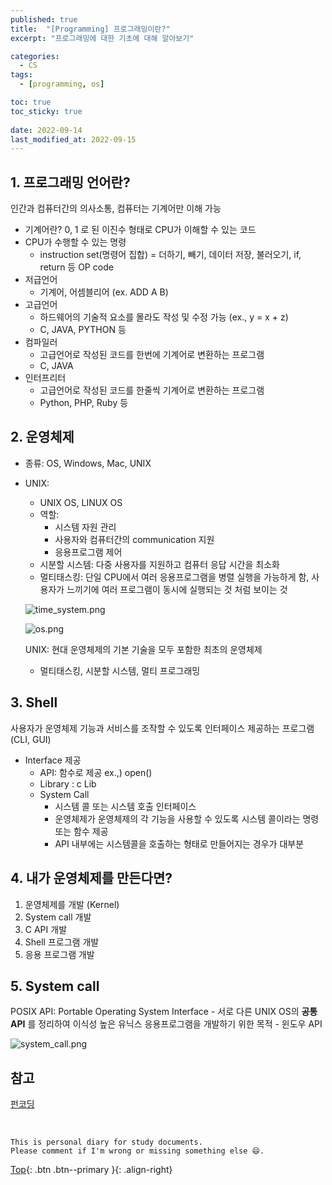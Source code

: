 ```yaml
---
published: true
title:  "[Programming] 프로그래밍이란?"
excerpt: "프로그래밍에 대한 기초에 대해 알아보기"

categories:
  - CS
tags:
  - [programming, os]

toc: true
toc_sticky: true
 
date: 2022-09-14
last_modified_at: 2022-09-15
---
```



## 1. 프로그래밍 언어란?

인간과 컴퓨터간의 의사소통, 컴퓨터는 기계어만 이해 가능

- 기계어란? 0, 1 로 된 이진수 형태로 CPU가 이해할 수 있는 코드
- CPU가 수행할 수 있는 명령
    - instruction set(명령어 집합) = 더하기, 빼기, 데이터 저장, 불러오기, if, return 등 OP code
- 저급언어
    - 기계어, 어셈블리어 (ex. ADD A B)
- 고급언어
    - 하드웨어의 기술적 요소를 몰라도 작성 및 수정 가능 (ex., y = x + z)
    - C, JAVA, PYTHON 등
- 컴파일러
    - 고급언어로 작성된 코드를 한번에 기계어로 변환하는 프로그램
    - C, JAVA
- 인터프리터
    - 고급언어로 작성된 코드를 한줄씩 기계어로 변환하는 프로그램
    - Python, PHP, Ruby 등


## 2. 운영체제

- 종류: OS, Windows, Mac, UNIX
- UNIX:
    - UNIX OS, LINUX OS
    - 역할:
        - 시스템 자원 관리
        - 사용자와 컴퓨터간의 communication 지원
        - 응용프로그램 제어
    - 시분할 시스템: 다중 사용자를 지원하고 컴퓨터 응답 시간을 최소화
    - 멀티태스킹: 단일 CPU에서 여러 응용프로그램을 병렬 실행을 가능하게 함, 사용자가 느끼기에 여러 프로그램이 동시에 실행되는 것 처럼 보이는 것
    
    ![time_system.png](../../assets/images/time_system.png)
    
    ![os.png](../../assets/images/os.png)
    
    UNIX: 현대 운영체제의 기본 기술을 모두 포함한 최초의 운영체제
    
    - 멀티태스킹, 시분할 시스템, 멀티 프로그래밍
    

## 3. Shell
    
사용자가 운영체제 기능과 서비스를 조작할 수 있도록 인터페이스 제공하는 프로그램 (CLI, GUI)

- Interface 제공
    - API: 함수로 제공 ex.,) open()
    - Library : c Lib
    - System Call
        - 시스템 콜 또는 시스템 호출 인터페이스
        - 운영체제가 운영체제의 각 기능을 사용할 수 있도록 시스템 콜이라는 명령 또는 함수 제공
        - API 내부에는 시스템콜을 호출하는 형태로 만들어지는 경우가 대부분


## 4. 내가 운영체제를 만든다면?
    
1. 운영체제를 개발 (Kernel)
2. System call 개발
3. C API 개발
4. Shell 프로그램 개발
5. 응용 프로그램 개발


## 5. System call
    
POSIX API: Portable Operating System Interface
    - 서로 다른 UNIX OS의 **공통 API** 를 정리하여 이식성 높은 유닉스 응용프로그램을 개발하기 위한 목적
    - 윈도우 API

![system_call.png](../../assets/images/system_call.png)


## 참고
[펀코딩](https://www.fun-coding.org/PL&OOP1-1.html)

<br>

    This is personal diary for study documents.
    Please comment if I'm wrong or missing something else 😄. 

[Top](#){: .btn .btn--primary }{: .align-right}